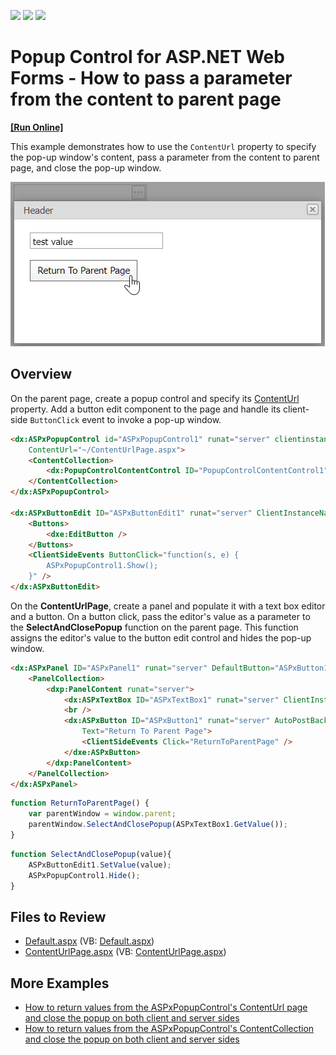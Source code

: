 <!-- default badges list -->
![](https://img.shields.io/endpoint?url=https://codecentral.devexpress.com/api/v1/VersionRange/128565776/13.1.4%2B)
[![](https://img.shields.io/badge/Open_in_DevExpress_Support_Center-FF7200?style=flat-square&logo=DevExpress&logoColor=white)](https://supportcenter.devexpress.com/ticket/details/E347)
[![](https://img.shields.io/badge/📖_How_to_use_DevExpress_Examples-e9f6fc?style=flat-square)](https://docs.devexpress.com/GeneralInformation/403183)
<!-- default badges end -->
# Popup Control for ASP.NET Web Forms - How to pass a parameter from the content to parent page
<!-- run online -->
**[[Run Online]](https://codecentral.devexpress.com/e347/)**
<!-- run online end -->

This example demonstrates how to use the `ContentUrl` property to specify the pop-up window's content, pass a parameter from the content to parent page, and close the pop-up window.

![Pass a parameter to the parent page](passParameterToParentPage.png)

## Overview

On the parent page, create a popup control and specify its [ContentUrl](https://docs.devexpress.com/AspNet/DevExpress.Web.ASPxPopupControlBase.ContentUrl) property. Add a button edit component to the page and handle its client-side `ButtonClick` event to invoke a pop-up window.

```aspx
<dx:ASPxPopupControl id="ASPxPopupControl1" runat="server" clientinstancename="ASPxPopupControl1"
    ContentUrl="~/ContentUrlPage.aspx">
    <ContentCollection>
        <dx:PopupControlContentControl ID="PopupControlContentControl1" runat="server" />
    </ContentCollection>
</dx:ASPxPopupControl>

<dx:ASPxButtonEdit ID="ASPxButtonEdit1" runat="server" ClientInstanceName="ASPxButtonEdit1">
    <Buttons>
        <dxe:EditButton />
    </Buttons>
    <ClientSideEvents ButtonClick="function(s, e) {
	    ASPxPopupControl1.Show();
    }" />
</dx:ASPxButtonEdit>
```

On the **ContentUrlPage**, create a panel and populate it with a text box editor and a button. On a button click, pass the editor's value as a parameter to the **SelectAndClosePopup** function on the parent page. This function assigns the editor's value to the button edit control and hides the pop-up window.

```aspx
<dx:ASPxPanel ID="ASPxPanel1" runat="server" DefaultButton="ASPxButton1" Width="200px">
    <PanelCollection>
        <dxp:PanelContent runat="server">
            <dx:ASPxTextBox ID="ASPxTextBox1" runat="server" ClientInstanceName="ASPxTextBox1" />
            <br />
            <dx:ASPxButton ID="ASPxButton1" runat="server" AutoPostBack="False"
                Text="Return To Parent Page">
                <ClientSideEvents Click="ReturnToParentPage" />
            </dxe:ASPxButton>
        </dxp:PanelContent>
    </PanelCollection>
</dx:ASPxPanel>
```

```js
function ReturnToParentPage() {
    var parentWindow = window.parent;
    parentWindow.SelectAndClosePopup(ASPxTextBox1.GetValue());
}
```

```js
function SelectAndClosePopup(value){
    ASPxButtonEdit1.SetValue(value);
    ASPxPopupControl1.Hide();
}
```

## Files to Review

* [Default.aspx](./CS/WebSite/Default.aspx) (VB: [Default.aspx](./VB/WebSite/Default.aspx))
* [ContentUrlPage.aspx](./CS/WebSite/ContentUrlPage.aspx) (VB: [ContentUrlPage.aspx](./VB/WebSite/ContentUrlPage.aspx))

## More Examples

* [How to return values from the ASPxPopupControl's ContentUrl page and close the popup on both client and server sides](https://github.com/DevExpress-Examples/how-to-return-values-from-the-aspxpopupcontrols-contenturl-page-and-close-the-popup-on-both-e3098)
* [How to return values from the ASPxPopupControl's ContentCollection and close the popup on both client and server sides](https://github.com/DevExpress-Examples/how-to-return-values-from-the-aspxpopupcontrols-contentcollection-and-close-the-popup-on-bot-e3084)
